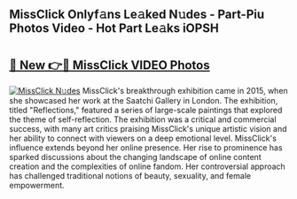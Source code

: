 ## MissClick Onlyf𝚊ns Le𝚊ked N𝚞des - Part-Piu Photos Video - Hot Part Le𝚊ks iOPSH

# <h2><a href="http://ac2255.deff.icu/?id=MissClick">🔗 New 👉🔴 MissClick VIDEO Photos</a></h2>

[![MissClick N𝚞des](https://i.imgur.com/rIISA9y.gif)](http://ac2255.deff.icu/?id=MissClick)
MissClick's breakthrough exhibition came in 2015, when she showcased her work at the Saatchi Gallery in London. The exhibition, titled "Reflections," featured a series of large-scale paintings that explored the theme of self-reflection. The exhibition was a critical and commercial success, with many art critics praising MissClick's unique artistic vision and her ability to connect with viewers on a deep emotional level. MissClick's influence extends beyond her online presence. Her rise to prominence has sparked discussions about the changing landscape of online content creation and the complexities of online fandom. Her controversial approach has challenged traditional notions of beauty, sexuality, and female empowerment.
